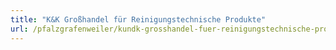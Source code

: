 ```yaml
---
title: "K&K Großhandel für Reinigungstechnische Produkte"
url: /pfalzgrafenweiler/kundk-grosshandel-fuer-reinigungstechnische-produkte/
---
```

